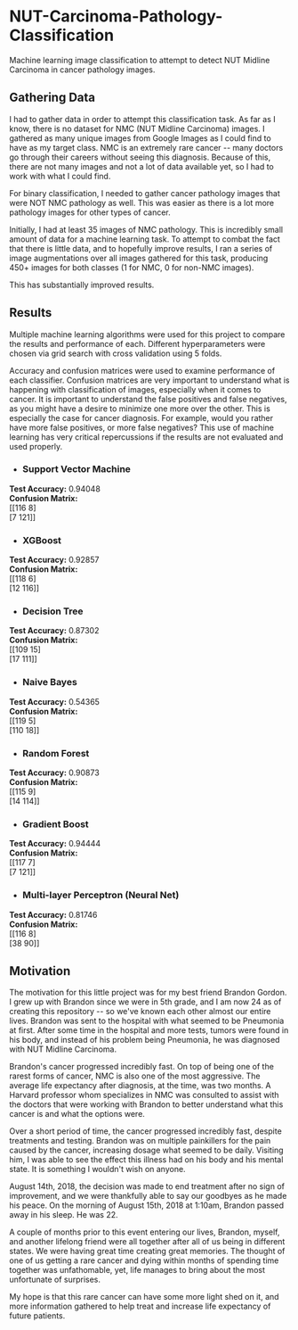 # NUT-Carcinoma-Pathology-Classification
Machine learning image classification to attempt to detect NUT Midline Carcinoma in cancer pathology images.

## Gathering Data
I had to gather data in order to attempt this classification task. As far as I know, there is no dataset for NMC (NUT Midline Carcinoma) images. I gathered as many unique images from Google Images as I could find to have as my target class. NMC is an extremely rare cancer -- many doctors go through their careers without seeing this diagnosis. Because of this, there are not many images and not a lot of data available yet, so I had to work with what I could find.

For binary classification, I needed to gather cancer pathology images that were NOT NMC pathology as well. This was easier as there is a lot more pathology images for other types of cancer.

Initially, I had at least 35 images of NMC pathology. This is incredibly small amount of data for a machine learning task. To attempt to combat the fact that there is little data, and to hopefully improve results, I ran a series of image augmentations over all images gathered for this task, producing 450+ images for both classes (1 for NMC, 0 for non-NMC images).

This has substantially improved results.



## Results
Multiple machine learning algorithms were used for this project to compare the results and performance of each. Different hyperparameters were chosen via grid search with cross validation using 5 folds.

Accuracy and confusion matrices were used to examine performance of each classifier. Confusion matrices are very important to understand what is happening with classification of images, especially when it comes to cancer. It is important to understand the false positives and false negatives, as you might have a desire to minimize one more over the other. This is especially the case for cancer diagnosis. For example, would you rather have more false positives, or more false negatives? This use of machine learning has very critical repercussions if the results are not evaluated and used properly.

* ### Support Vector Machine
<b>Test Accuracy:</b> 0.94048  
**Confusion Matrix:**  
[[116 8]  
 [7 121]]

* ### XGBoost
<b>Test Accuracy:</b> 0.92857  
**Confusion Matrix:**  
[[118 6]  
 [12 116]]

* ### Decision Tree
<b>Test Accuracy:</b> 0.87302  
**Confusion Matrix:**  
[[109 15]  
 [17 111]]

* ### Naive Bayes
<b>Test Accuracy:</b> 0.54365  
**Confusion Matrix:**  
[[119 5]  
 [110 18]]

* ### Random Forest
<b>Test Accuracy:</b> 0.90873  
**Confusion Matrix:**  
[[115 9]  
 [14 114]]

* ### Gradient Boost
<b>Test Accuracy:</b> 0.94444  
**Confusion Matrix:**  
[[117 7]  
 [7 121]]

* ### Multi-layer Perceptron (Neural Net)
<b>Test Accuracy:</b> 0.81746  
**Confusion Matrix:**  
[[116 8]  
 [38 90]]



## Motivation
The motivation for this little project was for my best friend Brandon Gordon. I grew up with Brandon since we were in 5th grade, and I am now 24 as of creating this repository -- so we've known each other almost our entire lives. Brandon was sent to the hospital with what seemed to be Pneumonia at first. After some time in the hospital and more tests, tumors were found in his body, and instead of his problem being Pneumonia, he was diagnosed with NUT Midline Carcinoma.

Brandon's cancer progressed incredibly fast. On top of being one of the rarest forms of cancer, NMC is also one of the most aggressive. The average life expectancy after diagnosis, at the time, was two months. A Harvard professor whom specializes in NMC was consulted to assist with the doctors that were working with Brandon to better understand what this cancer is and what the options were.

Over a short period of time, the cancer progressed incredibly fast, despite treatments and testing. Brandon was on multiple painkillers for the pain caused by the cancer, increasing dosage what seemed to be daily. Visiting him, I was able to see the effect this illness had on his body and his mental state. It is something I wouldn't wish on anyone.

August 14th, 2018, the decision was made to end treatment after no sign of improvement, and we were thankfully able to say our goodbyes as he made his peace. On the morning of August 15th, 2018 at 1:10am, Brandon passed away in his sleep. He was 22.

A couple of months prior to this event entering our lives, Brandon, myself, and another lifelong friend were all together after all of us being in different states. We were having great time creating great memories. The thought of one of us getting a rare cancer and dying within months of spending time together was unfathomable, yet, life manages to bring about the most unfortunate of surprises.

My hope is that this rare cancer can have some more light shed on it, and more information gathered to help treat and increase life expectancy of future patients.